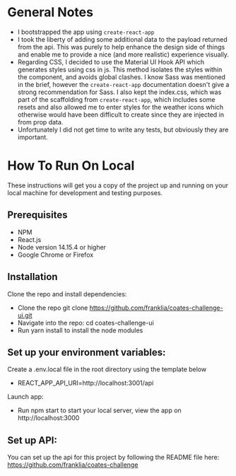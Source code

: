 # General Notes

- I bootstrapped the app using `create-react-app`
- I took the liberty of adding some additional data to the payload returned from the api. This was purely to help enhance the design side of things and enable me to provide a nice (and more realistic) experience visually.
- Regarding CSS, I decided to use the Material UI Hook API which generates styles using css in js. This method isolates the styles within the component, and avoids global clashes. I know Sass was mentioned in the brief, however the `create-react-app` documentation doesn't give a strong recommendation for Sass. I also kept the index.css, which was part of the scaffolding from `create-react-app`, which includes some resets and also allowed me to enter styles for the weather icons which otherwise would have been difficult to create since they are injected in from prop data.
- Unfortunately I did not get time to write any tests, but obviously they are important.

# How To Run On Local

These instructions will get you a copy of the project up and running on your local machine for development and testing purposes.

## Prerequisites

- NPM
- React.js
- Node version 14.15.4 or higher
- Google Chrome or Firefox

## Installation

Clone the repo and install dependencies:

- Clone the repo git clone https://github.com/franklia/coates-challenge-ui.git
- Navigate into the repo: cd coates-challenge-ui
- Run yarn install to install the node modules

## Set up your environment variables:

Create a .env.local file in the root directory using the template below

- REACT_APP_API_URI=http://localhost:3001/api

Launch app:

- Run npm start to start your local server, view the app on http://localhost:3000

## Set up API:

You can set up the api for this project by following the README file here: https://github.com/franklia/coates-challenge
